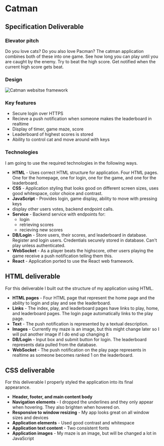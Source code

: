 # Catman

## Specification Deliverable

### Elevator pitch

Do you love cats? Do you also love Pacman? The catman application combines both of these into one game. See how long you can play until you are caught by the enemy. Try to beat the high score. Get notified when the current high score gets beat.

### Design

![Catman websitse framework](https://github.com/rachelstans/startup/assets/101438461/6d43f22b-3ea7-465e-b89a-05a84b8241e8)

### Key features

- Secure login over HTTPS
- Recieve a push notification when someone makes the leaderboard in realtime
- Display of timer, game maze, score
- Leaderboard of highest scores is stored
- Ability to control cat and move around with keys

### Technologies

I am going to use the required technologies in the following ways.

- **HTML** - Uses correct HTML structure for application. Four HTML pages. One for the homepage, one for login, one for the game, and one for the leaderboard.
- **CSS** - Application styling that looks good on different screen sizes, uses good whitespace, color choice and contrast.
- **JavaScript** - Provides login, game display, ability to move with pressing keys
- display other users votes, backend endpoint calls.
- **Service** - Backend service with endpoints for:
  - login
  - retrieving scores
  - recieving new scores
- **DB/Login** - Store users, their scores, and leaderboard in database. Register and login users. Credentials securely stored in database. Can't play unless authenticated.
- **WebSocket** - As a player beats the highscore, other users playing the game receive a push notification telling them this.
- **React** - Application ported to use the React web framework.

## HTML deliverable

For this deliverable I built out the structure of my application using HTML.

- **HTML pages** - Four HTML page that represent the home page and the ability to login and play and see the leaderboard.
- **Links** - The index, play, and leaderboard pages have links to play, home, and leaderboard pages. The login page automatically links to the play page.
- **Text** - The push notification is represented by a textual description.
- **Images** - Currently my maze is an image, but this might change later so I will put another image if I do end up changing it
- **DB/Login** - Input box and submit button for login. The leaderboard represents data pulled from the database.
- **WebSocket** - The push notification on the play page represents in realtime as someone becomes ranked 1 on the leaderboard.

## CSS deliverable

For this deliverable I properly styled the application into its final appearance.

- **Header, footer, and main content body**
- **Navigation elements** - I dropped the underlines and they only appear when hovering. They also brighten when hovered on.
- **Responsive to window resizing** - My app looks great on all window sizes and devices
- **Application elements** - Used good contrast and whitespace
- **Application text content** - Two consistent fonts
- **Application images** - My maze is an image, but will be changed a lot in JavaScript
